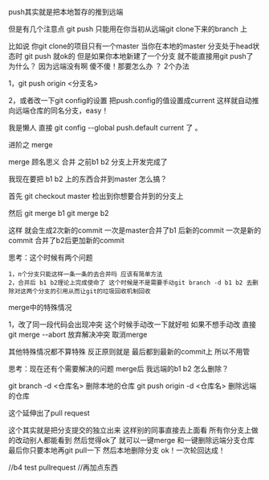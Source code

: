 push其实就是把本地暂存的推到远端

但是有几个注意点 git push 只能用在你当初从远端git clone下来的branch 上

比如说 你git clone的项目只有一个master 当你在本地的master 分支处于head状态时 git push 就ok的
但是如果你本地新建了一个分支 就不能直接用git push了  为什么？ 因为远端没有啊 傻不傻！那要怎么办 ？
2个办法

1，git push origin <分支名>

2，或者改一下git config的设置 把push.config的值设置成current 这样就自动推向远端仓库的同名分支，easy！

我是懒人 直接 git config --global push.default current 了 。



进阶之 merge

merge 顾名思义 合并 之前b1 b2 分支上开发完成了 

我现在要把 b1 b2 上的东西合并到master 怎么搞？

首先 git checkout master 检出到你想要合并到的分支上

然后 git merge b1
    git merge b2
    
   
   这样 就会生成2次新的commit  一次是master合并了b1 后新的commit 一次是新的commit 合并了b2后更加新的commit
   
   
思考：这个时候有两个问题

    1，n个分支只能这样一条一条的去合并吗 应该有简单方法
    2，合并后 b1 b2理论上完成使命了 这个时候是不是需要手动git branch -d b1 b2 去删除对这两个分支的引用从而让git的垃圾回收机制回收


merge中的特殊情况

   1，改了同一段代码会出现冲突 这个时候手动改一下就好啦 如果不想手动改 直接 git merge --abort 放弃解决冲突 取消merge
   

其他特殊情况都不算特殊 反正原则就是 最后都到最新的commit上 所以不用管

思考：现在还有个需要解决的问题 merge后 我远端的b1 b2 怎么删除？

git branch -d <仓库名> 删除本地的仓库  git push origin -d <仓库名> 删除远端的仓库

这个延伸出了pull request 

这个其实就是把分支提交的独立出来 这样别的同事直接去上面看 所有你分支上做的改动别人都能看到 然后觉得ok了
就可以一键merge 和一键删除远端分支仓库 最后你只要本地再git pull一下 然后本地删除分支 ok！一次轮回达成！


//b4 test pullrequest
//再加点东西
